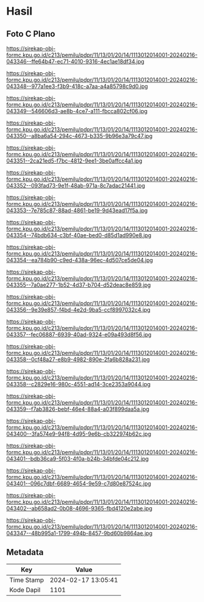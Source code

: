 # Hasil

## Foto C Plano

https://sirekap-obj-formc.kpu.go.id/c213/pemilu/pdpr/11/13/01/20/14/1113012014001-20240216-043346--ffe64b47-ec71-4010-9316-4ec1ae18df34.jpg

https://sirekap-obj-formc.kpu.go.id/c213/pemilu/pdpr/11/13/01/20/14/1113012014001-20240216-043348--977a1ee3-f3b9-418c-a7aa-a4a85798c9d0.jpg

https://sirekap-obj-formc.kpu.go.id/c213/pemilu/pdpr/11/13/01/20/14/1113012014001-20240216-043349--546606d3-ae8b-4ce7-a111-fbcca802cf06.jpg

https://sirekap-obj-formc.kpu.go.id/c213/pemilu/pdpr/11/13/01/20/14/1113012014001-20240216-043350--a8ba6a54-294c-4673-b335-9b96e3a79c47.jpg

https://sirekap-obj-formc.kpu.go.id/c213/pemilu/pdpr/11/13/01/20/14/1113012014001-20240216-043351--2ca21ed5-f7bc-4812-9ee1-3be0affcc4a1.jpg

https://sirekap-obj-formc.kpu.go.id/c213/pemilu/pdpr/11/13/01/20/14/1113012014001-20240216-043352--093fad73-9e1f-48ab-971a-8c7adac21441.jpg

https://sirekap-obj-formc.kpu.go.id/c213/pemilu/pdpr/11/13/01/20/14/1113012014001-20240216-043353--7e785c87-88ad-4861-be19-9d43ead17f5a.jpg

https://sirekap-obj-formc.kpu.go.id/c213/pemilu/pdpr/11/13/01/20/14/1113012014001-20240216-043354--74bdb634-c3bf-40ae-bed0-d85d1ad990e8.jpg

https://sirekap-obj-formc.kpu.go.id/c213/pemilu/pdpr/11/13/01/20/14/1113012014001-20240216-043354--ea784b90-c9ed-438a-96ec-4d507ce5de04.jpg

https://sirekap-obj-formc.kpu.go.id/c213/pemilu/pdpr/11/13/01/20/14/1113012014001-20240216-043355--7a0ae277-1b52-4d37-b704-d52deac8e859.jpg

https://sirekap-obj-formc.kpu.go.id/c213/pemilu/pdpr/11/13/01/20/14/1113012014001-20240216-043356--9e39e857-f4bd-4e2d-9ba5-ccf8997032c4.jpg

https://sirekap-obj-formc.kpu.go.id/c213/pemilu/pdpr/11/13/01/20/14/1113012014001-20240216-043357--fec06887-6939-40ad-9324-e09a493d8f56.jpg

https://sirekap-obj-formc.kpu.go.id/c213/pemilu/pdpr/11/13/01/20/14/1113012014001-20240216-043358--0cf48a27-e8b9-4982-890e-2fa6b828a231.jpg

https://sirekap-obj-formc.kpu.go.id/c213/pemilu/pdpr/11/13/01/20/14/1113012014001-20240216-043358--c2829e16-980c-4551-ad14-3ce2353a9044.jpg

https://sirekap-obj-formc.kpu.go.id/c213/pemilu/pdpr/11/13/01/20/14/1113012014001-20240216-043359--f7ab3826-bebf-46e4-88a4-a03f899daa5a.jpg

https://sirekap-obj-formc.kpu.go.id/c213/pemilu/pdpr/11/13/01/20/14/1113012014001-20240216-043400--3fa574e9-94f8-4d95-9e6b-cb322974b62c.jpg

https://sirekap-obj-formc.kpu.go.id/c213/pemilu/pdpr/11/13/01/20/14/1113012014001-20240216-043401--bdb36ca9-5f03-4f0a-b24b-34bfde04c212.jpg

https://sirekap-obj-formc.kpu.go.id/c213/pemilu/pdpr/11/13/01/20/14/1113012014001-20240216-043401--096c7dbf-6689-4654-9e59-c7d80e87524c.jpg

https://sirekap-obj-formc.kpu.go.id/c213/pemilu/pdpr/11/13/01/20/14/1113012014001-20240216-043402--ab658ad2-0b08-4696-9365-fbd4120e2abe.jpg

https://sirekap-obj-formc.kpu.go.id/c213/pemilu/pdpr/11/13/01/20/14/1113012014001-20240216-043347--48b995a1-1799-494b-8457-9bd60b9864ae.jpg


## Metadata

| Key        | Value               |
| ---------- | ------------------- |
| Time Stamp | 2024-02-17 13:05:41 |
| Kode Dapil | 1101                |



